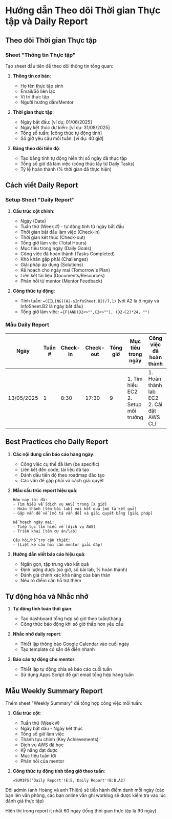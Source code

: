 # Hướng dẫn Theo dõi Thời gian Thực tập  và Daily Report

## Theo dõi Thời gian Thực tập

### Sheet "Thông tin Thực tập"

Tạo sheet đầu tiên để theo dõi thông tin tổng quan:

1. **Thông tin cơ bản**:
   - Họ tên thực tập sinh
   - Email/Số liên lạc
   - Vị trí thực tập
   - Người hướng dẫn/Mentor

2. **Thời gian thực tập**:
   - Ngày bắt đầu: [ví dụ: 01/06/2025]
   - Ngày kết thúc dự kiến: [ví dụ: 31/08/2025]
   - Tổng số tuần: [công thức tự động tính]
   - Số giờ yêu cầu mỗi tuần: [ví dụ: 40 giờ]

3. **Bảng theo dõi tiến độ**:
   - Tạo bảng tính tự động hiển thị số ngày đã thực tập
   - Tổng số giờ đã làm việc (công thức lấy từ Daily Tasks)
   - Tỷ lệ hoàn thành (% thời gian đã thực hiện)

## Cách viết Daily Report

### Setup Sheet "Daily Report"

1. **Cấu trúc cột chính**:
   - Ngày (Date)
   - Tuần thứ (Week #) - tự động tính từ ngày bắt đầu
   - Thời gian bắt đầu làm việc (Check-in)
   - Thời gian kết thúc (Check-out)
   - Tổng giờ làm việc (Total Hours)
   - Mục tiêu trong ngày (Daily Goals)
   - Công việc đã hoàn thành (Tasks Completed)
   - Khó khăn gặp phải (Challenges)
   - Giải pháp áp dụng (Solutions)
   - Kế hoạch cho ngày mai (Tomorrow's Plan)
   - Liên kết tài liệu (Documents/Resources)
   - Phản hồi từ mentor (Mentor Feedback)

2. **Công thức tự động**:
   - Tính tuần: `=CEILING((A2-$InfoSheet.B2)/7,1)` (với A2 là ô ngày và InfoSheet.B2 là ngày bắt đầu)
   - Tổng giờ làm việc: `=IF(AND(D2<>"",C2<>""), (D2-C2)*24, "")`

### Mẫu Daily Report

| Ngày | Tuần # | Check-in | Check-out | Tổng giờ | Mục tiêu trong ngày | Công việc đã hoàn thành | Khó khăn | Giải pháp | Kế hoạch ngày mai |
|------|-------|----------|-----------|----------|---------------------|-------------------------|----------|-----------|-------------------|
| 13/05/2025 | 1 | 8:30 | 17:30 | 9 | 1. Tìm hiểu EC2<br>2. Setup môi trường | 1. Hoàn thành lab EC2<br>2. Cài đặt AWS CLI | Gặp lỗi khi kết nối SSH đến instance | Sửa security group rules | 1. Tìm hiểu S3<br>2. Làm lab về S3 |

## Best Practices cho Daily Report

1. **Các nội dung cần báo cáo hàng ngày**:
   - Công việc cụ thể đã làm (be specific)
   - Liên kết đến code, tài liệu đã tạo
   - Đánh dấu tiến độ theo roadmap đào tạo
   - Các vấn đề gặp phải và cách giải quyết

2. **Mẫu cấu trúc report hiệu quả**:
   ```
   Hôm nay tôi đã:
   - Tìm hiểu về [dịch vụ AWS] trong [X giờ]
   - Hoàn thành [tên bài lab] với kết quả [mô tả kết quả]
   - Gặp vấn đề về [mô tả vấn đề] và giải quyết bằng [giải pháp]
   
   Kế hoạch ngày mai:
   - Tiếp tục tìm hiểu về [dịch vụ AWS]
   - Triển khai [tên dự án/lab]
   
   Câu hỏi/hỗ trợ cần thiết:
   - [Liệt kê câu hỏi cần mentor giải đáp]
   ```

3. **Hướng dẫn viết báo cáo hiệu quả**:
   - Ngắn gọn, tập trung vào kết quả
   - Định lượng được (số giờ, số bài lab, % hoàn thành)
   - Đánh giá chính xác khả năng của bản thân
   - Nêu rõ điểm cần hỗ trợ thêm

## Tự động hóa và Nhắc nhở

1. **Tự động tính toán thời gian**:
   - Tạo dashboard tổng hợp số giờ theo tuần/tháng
   - Công thức báo động khi số giờ thấp hơn yêu cầu

2. **Nhắc nhở daily report**:
   - Thiết lập thông báo Google Calendar vào cuối ngày
   - Tạo template có sẵn để điền nhanh

3. **Báo cáo tự động cho mentor**:
   - Thiết lập tự động chia sẻ báo cáo cuối tuần
   - Sử dụng Apps Script để gửi email tổng hợp hàng tuần

## Mẫu Weekly Summary Report

Thêm sheet "Weekly Summary" để tổng hợp công việc mỗi tuần:

1. **Cấu trúc cột**:
   - Tuần thứ (Week #)
   - Ngày bắt đầu - Ngày kết thúc
   - Tổng số giờ làm việc
   - Thành tựu chính (Key Achievements)
   - Dịch vụ AWS đã học
   - Kỹ năng đạt được
   - Mục tiêu tuần tới
   - Phản hồi của mentor

2. **Công thức tự động tính tổng giờ theo tuần**:
   ```
   =SUMIFS('Daily Report'!E:E,'Daily Report'!B:B,A2)
   ```

Đội admin (anh Hoàng và anh Thiện) sẽ tiến hành điểm danh mỗi ngày (các bạn lên văn phòng, các bạn online vẫn ghi worklog sẽ được kiểm tra vào lúc đánh giá thực tập)

Hiện thị trong report ít nhất 60 ngày (tổng thời gian thực tập là 90 ngày)
